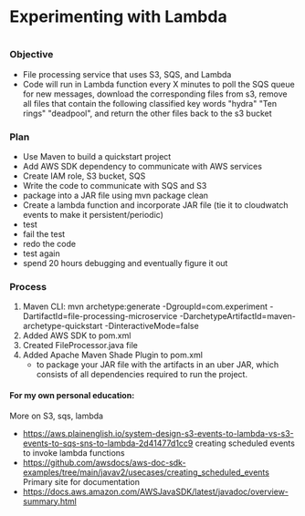 # Experimenting with Lambda
#
### Objective
- File processing service that uses S3, SQS, and Lambda
- Code will run in Lambda function every X minutes to poll the SQS queue for new messages, download the corresponding files from s3, 
remove all files that contain the following classified key words "hydra" "Ten rings" "deadpool", and return the other files back to the s3 bucket

### Plan
- Use Maven to build a quickstart project
- Add AWS SDK dependency to communicate with AWS services
- Create IAM role, S3 bucket, SQS
- Write the code to communicate with SQS and S3
- package into a JAR file using mvn package clean
- Create a lambda function and incorporate JAR file (tie it to cloudwatch events to make it persistent/periodic)
- test
- fail the test
- redo the code
- test again
- spend 20 hours debugging and eventually figure it out

### Process
1. Maven CLI: mvn archetype:generate -DgroupId=com.experiment -DartifactId=file-processing-microservice -DarchetypeArtifactId=maven-archetype-quickstart -DinteractiveMode=false
2. Added AWS SDK to pom.xml
3. Created FileProcessor.java file
4. Added Apache Maven Shade Plugin to pom.xml
	- to package your JAR file with the artifacts in an uber JAR, which consists of all dependencies required to run the project.

#### For my own personal education:
More on S3, sqs, lambda
- https://aws.plainenglish.io/system-design-s3-events-to-lambda-vs-s3-events-to-sqs-sns-to-lambda-2d41477d1cc9
creating scheduled events to invoke lambda functions
- https://github.com/awsdocs/aws-doc-sdk-examples/tree/main/javav2/usecases/creating_scheduled_events
Primary site for documentation
- https://docs.aws.amazon.com/AWSJavaSDK/latest/javadoc/overview-summary.html


